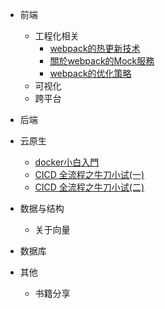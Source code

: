 - 前端

  - 工程化相关
    - [webpack的热更新技术](https://github.com/chris-envas/Study-notes/blob/master/webpack%E7%9A%84%E7%83%AD%E6%9B%B4%E6%96%B0%E6%8A%80%E6%9C%AF.md)
    - [關於webpack的Mock服務](https://github.com/chris-envas/Study-notes/blob/master/%E9%97%9C%E6%96%BCwebpack%E7%9A%84Mock%E6%9C%8D%E5%8B%99.md)
    - [webpack的优化策略](https://github.com/chris-envas/Study-notes/blob/master/webpack%E7%9A%84%E4%BC%98%E5%8C%96%E7%AD%96%E7%95%A5.md)
  - 可视化
  - 跨平台
- 后端
- 云原生

  - [docker小白入門](https://github.com/chris-envas/Study-notes/blob/master/docker%E5%B0%8F%E7%99%BD%E5%85%A5%E9%96%80.md)
  - [CICD 全流程之牛刀小试(一)](https://github.com/chris-envas/Study-notes/blob/master/CICD%20%E5%85%A8%E6%B5%81%E7%A8%8B%E4%B9%8B%E7%89%9B%E5%88%80%E5%B0%8F%E8%AF%95(%E4%B8%80).md)
  - [CICD 全流程之牛刀小试(二)](https://github.com/chris-envas/Study-notes/blob/master/CICD%20%E5%85%A8%E6%B5%81%E7%A8%8B%E4%B9%8B%E7%89%9B%E5%88%80%E5%B0%8F%E8%AF%95(%E4%BA%8C).md)
- 数据与结构
  - 关于向量
- 数据库
- 其他
  - 书籍分享


